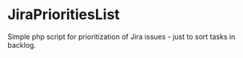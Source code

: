 JiraPrioritiesList
==================

Simple php script for prioritization of Jira issues - just to sort tasks in backlog.
